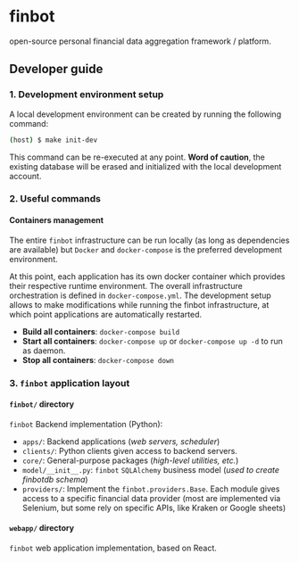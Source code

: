 # finbot

open-source personal financial data aggregation framework / platform.

## Developer guide

### 1. Development environment setup

A local development environment can be created by running the following command:

```bash
(host) $ make init-dev
```

This command can be re-executed at any point. **Word of caution**, the existing
database will be erased and initialized with the local development account.

### 2. Useful commands

#### Containers management

The entire `finbot` infrastructure can be run locally (as long as dependencies 
are available) but `Docker` and `docker-compose` is the preferred development
environment.

At this point, each application has its own docker container which provides their
respective runtime environment. The overall infrastructure orchestration is 
defined in `docker-compose.yml`. The development setup allows to make modifications
while running the finbot infrastructure, at which point applications are automatically
restarted.

- **Build all containers**: `docker-compose build`
- **Start all containers**: `docker-compose up` or `docker-compose up -d` to run as daemon.
- **Stop all containers**: `docker-compose down`

### 3. `finbot` application layout

#### `finbot/` directory

`finbot` Backend implementation (Python):

- `apps/`: Backend applications (_web servers, scheduler_)
- `clients/`: Python clients given access to backend servers.
- `core/`: General-purpose packages (_high-level utilities, etc._)
- `model/__init__.py`: `finbot` `SQLAlchemy` business model (_used to create finbotdb schema_)
- `providers/`: Implement the `finbot.providers.Base`. Each module gives access to
   a specific financial data provider (most are implemented via Selenium, but some
   rely on specific APIs, like Kraken or Google sheets)

#### `webapp/` directory

`finbot` web application implementation, based on React.